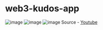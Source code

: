 # web3-kudos-app
![image](https://user-images.githubusercontent.com/34717612/146673263-9fb86913-c410-4bb9-91a6-7951e452c501.png)
![image](https://user-images.githubusercontent.com/34717612/146673342-b10ad719-34e5-4ab4-aa27-3e5c49b7f2dd.png)
![image](https://user-images.githubusercontent.com/34717612/146673383-a0b33d48-a20d-47cf-9560-97fd5e95e41c.png)
Source - [Youtube](https://www.youtube.com/watch?v=NUwD7G5Rzt0)

